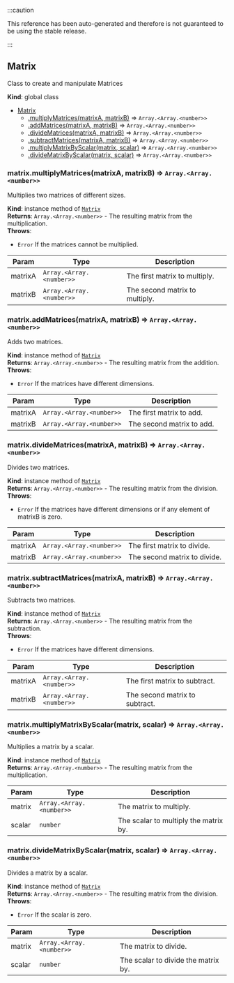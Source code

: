 
:::caution

This reference has been auto-generated and therefore is not guaranteed to be using the stable release.

:::

<a name="Matrix"></a>

## Matrix
Class to create and manipulate Matrices

**Kind**: global class  

* [Matrix](#Matrix)
    * [.multiplyMatrices(matrixA, matrixB)](#Matrix+multiplyMatrices) ⇒ <code>Array.&lt;Array.&lt;number&gt;&gt;</code>
    * [.addMatrices(matrixA, matrixB)](#Matrix+addMatrices) ⇒ <code>Array.&lt;Array.&lt;number&gt;&gt;</code>
    * [.divideMatrices(matrixA, matrixB)](#Matrix+divideMatrices) ⇒ <code>Array.&lt;Array.&lt;number&gt;&gt;</code>
    * [.subtractMatrices(matrixA, matrixB)](#Matrix+subtractMatrices) ⇒ <code>Array.&lt;Array.&lt;number&gt;&gt;</code>
    * [.multiplyMatrixByScalar(matrix, scalar)](#Matrix+multiplyMatrixByScalar) ⇒ <code>Array.&lt;Array.&lt;number&gt;&gt;</code>
    * [.divideMatrixByScalar(matrix, scalar)](#Matrix+divideMatrixByScalar) ⇒ <code>Array.&lt;Array.&lt;number&gt;&gt;</code>

<a name="Matrix+multiplyMatrices"></a>

### matrix.multiplyMatrices(matrixA, matrixB) ⇒ <code>Array.&lt;Array.&lt;number&gt;&gt;</code>
Multiplies two matrices of different sizes.

**Kind**: instance method of [<code>Matrix</code>](#Matrix)  
**Returns**: <code>Array.&lt;Array.&lt;number&gt;&gt;</code> - The resulting matrix from the multiplication.  
**Throws**:

- <code>Error</code> If the matrices cannot be multiplied.


| Param | Type | Description |
| --- | --- | --- |
| matrixA | <code>Array.&lt;Array.&lt;number&gt;&gt;</code> | The first matrix to multiply. |
| matrixB | <code>Array.&lt;Array.&lt;number&gt;&gt;</code> | The second matrix to multiply. |

<a name="Matrix+addMatrices"></a>

### matrix.addMatrices(matrixA, matrixB) ⇒ <code>Array.&lt;Array.&lt;number&gt;&gt;</code>
Adds two matrices.

**Kind**: instance method of [<code>Matrix</code>](#Matrix)  
**Returns**: <code>Array.&lt;Array.&lt;number&gt;&gt;</code> - The resulting matrix from the addition.  
**Throws**:

- <code>Error</code> If the matrices have different dimensions.


| Param | Type | Description |
| --- | --- | --- |
| matrixA | <code>Array.&lt;Array.&lt;number&gt;&gt;</code> | The first matrix to add. |
| matrixB | <code>Array.&lt;Array.&lt;number&gt;&gt;</code> | The second matrix to add. |

<a name="Matrix+divideMatrices"></a>

### matrix.divideMatrices(matrixA, matrixB) ⇒ <code>Array.&lt;Array.&lt;number&gt;&gt;</code>
Divides two matrices.

**Kind**: instance method of [<code>Matrix</code>](#Matrix)  
**Returns**: <code>Array.&lt;Array.&lt;number&gt;&gt;</code> - The resulting matrix from the division.  
**Throws**:

- <code>Error</code> If the matrices have different dimensions or if any element of matrixB is zero.


| Param | Type | Description |
| --- | --- | --- |
| matrixA | <code>Array.&lt;Array.&lt;number&gt;&gt;</code> | The first matrix to divide. |
| matrixB | <code>Array.&lt;Array.&lt;number&gt;&gt;</code> | The second matrix to divide. |

<a name="Matrix+subtractMatrices"></a>

### matrix.subtractMatrices(matrixA, matrixB) ⇒ <code>Array.&lt;Array.&lt;number&gt;&gt;</code>
Subtracts two matrices.

**Kind**: instance method of [<code>Matrix</code>](#Matrix)  
**Returns**: <code>Array.&lt;Array.&lt;number&gt;&gt;</code> - The resulting matrix from the subtraction.  
**Throws**:

- <code>Error</code> If the matrices have different dimensions.


| Param | Type | Description |
| --- | --- | --- |
| matrixA | <code>Array.&lt;Array.&lt;number&gt;&gt;</code> | The first matrix to subtract. |
| matrixB | <code>Array.&lt;Array.&lt;number&gt;&gt;</code> | The second matrix to subtract. |

<a name="Matrix+multiplyMatrixByScalar"></a>

### matrix.multiplyMatrixByScalar(matrix, scalar) ⇒ <code>Array.&lt;Array.&lt;number&gt;&gt;</code>
Multiplies a matrix by a scalar.

**Kind**: instance method of [<code>Matrix</code>](#Matrix)  
**Returns**: <code>Array.&lt;Array.&lt;number&gt;&gt;</code> - The resulting matrix from the multiplication.  

| Param | Type | Description |
| --- | --- | --- |
| matrix | <code>Array.&lt;Array.&lt;number&gt;&gt;</code> | The matrix to multiply. |
| scalar | <code>number</code> | The scalar to multiply the matrix by. |

<a name="Matrix+divideMatrixByScalar"></a>

### matrix.divideMatrixByScalar(matrix, scalar) ⇒ <code>Array.&lt;Array.&lt;number&gt;&gt;</code>
Divides a matrix by a scalar.

**Kind**: instance method of [<code>Matrix</code>](#Matrix)  
**Returns**: <code>Array.&lt;Array.&lt;number&gt;&gt;</code> - The resulting matrix from the division.  
**Throws**:

- <code>Error</code> If the scalar is zero.


| Param | Type | Description |
| --- | --- | --- |
| matrix | <code>Array.&lt;Array.&lt;number&gt;&gt;</code> | The matrix to divide. |
| scalar | <code>number</code> | The scalar to divide the matrix by. |

